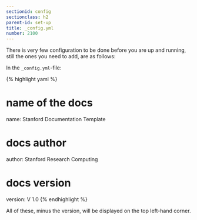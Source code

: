 ```yaml
---
sectionid: config
sectionclass: h2
parent-id: set-up
title: _config.yml
number: 2100
---
```


There is very few configuration to be done before you are up and running, still the ones you need to add, are as follows:

In the `_config.yml`-file:

{% highlight yaml %}
# name of the docs
name: Stanford Documentation Template

# docs author
author: Stanford Research Computing

# docs version
version: V 1.0
{% endhighlight %}

All of these, minus the version, will be displayed on the top left-hand corner.
